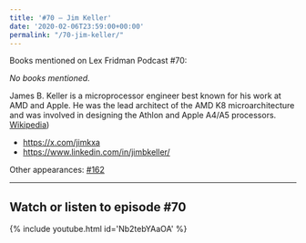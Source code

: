 ```yaml
---
title: '#70 – Jim Keller'
date: '2020-02-06T23:59:00+00:00'
permalink: "/70-jim-keller/"
---
```


Books mentioned on Lex Fridman Podcast #70:

*No books mentioned.*

<!--more-->

James B. Keller is a microprocessor engineer best known for his work at AMD and Apple. He was the lead architect of the AMD K8 microarchitecture and was involved in designing the Athlon and Apple A4/A5 processors. <a href="https://en.wikipedia.org/wiki/Jim_Keller_(engineer" target="_blank">Wikipedia</a>)

- <a href="https://x.com/jimkxa" target="_blank">https://x.com/jimkxa</a>
- <a href="https://www.linkedin.com/in/jimbkeller/" target="_blank">https://www.linkedin.com/in/jimbkeller/</a>

Other appearances: [\#162](/162-jim-keller/)

- - - - - -

## Watch or listen to episode #70

{% include youtube.html id='Nb2tebYAaOA' %}